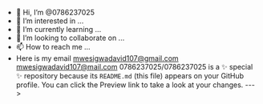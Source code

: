 - 👋 Hi, I’m @0786237025
- 👀 I’m interested in ...
- 🌱 I’m currently learning ...
- 💞️ I’m looking to collaborate on ...
- 📫 How to reach me ...
- Here is my email mwesigwadavid107@gmail.com
  <mwesigwadavid107@mail.com>
0786237025/0786237025 is a ✨ special ✨ repository because its `README.md` (this file) appears on your GitHub profile.
You can click the Preview link to take a look at your changes.
--->
